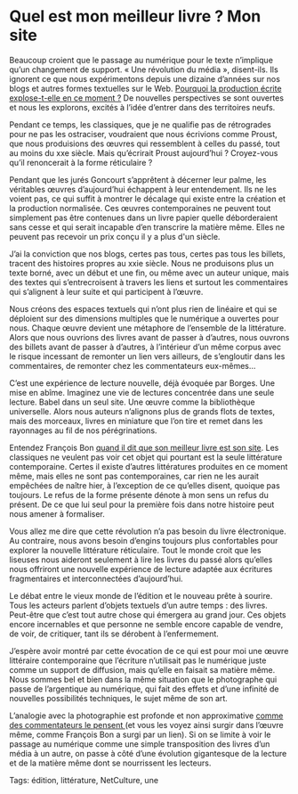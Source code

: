 # Quel est mon meilleur livre&nbsp;? Mon site

Beaucoup croient que le passage au numérique pour le texte n’implique qu’un changement de support. « Une révolution du média », disent-ils. Ils ignorent ce que nous expérimentons depuis une dizaine d’années sur nos blogs et autres formes textuelles sur le Web. [Pourquoi la production écrite explose-t-elle en ce moment ?](http://blog.tcrouzet.com/2009/10/28/de-la-civilisation-de-l%E2%80%99ecriture-a-celle-de-la-propulsion/) De nouvelles perspectives se sont ouvertes et nous les explorons, excités à l’idée d’entrer dans des territoires neufs.

Pendant ce temps, les classiques, que je ne qualifie pas de rétrogrades pour ne pas les ostraciser, voudraient que nous écrivions comme Proust, que nous produisions des œuvres qui ressemblent à celles du passé, tout au moins du xxe siècle. Mais qu’écrirait Proust aujourd’hui ? Croyez-vous qu’il renoncerait à la forme réticulaire ?

Pendant que les jurés Goncourt s’apprêtent à décerner leur palme, les véritables œuvres d’aujourd’hui échappent à leur entendement. Ils ne les voient pas, ce qui suffit à montrer le décalage qui existe entre la création et la production normalisée. Ces œuvres contemporaines ne peuvent tout simplement pas être contenues dans un livre papier quelle déborderaient sans cesse et qui serait incapable d’en transcrire la matière même. Elles ne peuvent pas recevoir un prix conçu il y a plus d'un siècle.

J’ai la conviction que nos blogs, certes pas tous, certes pas tous les billets, tracent des histoires propres au xxie siècle. Nous ne produisons plus un texte borné, avec un début et une fin, ou même avec un auteur unique, mais des textes qui s’entrecroisent à travers les liens et surtout les commentaires qui s’alignent à leur suite et qui participent à l’œuvre.

Nous créons des espaces textuels qui n’ont plus rien de linéaire et qui se déploient sur des dimensions multiples que le numérique a ouvertes pour nous. Chaque œuvre devient une métaphore de l’ensemble de la littérature. Alors que nous ouvrions des livres avant de passer à d’autres, nous ouvrons des billets avant de passer à d’autres, à l’intérieur d’un même corpus avec le risque incessant de remonter un lien vers ailleurs, de s’engloutir dans les commentaires, de remonter chez les commentateurs eux-mêmes…

C’est une expérience de lecture nouvelle, déjà évoquée par Borges. Une mise en abîme. Imaginez une vie de lectures concentrée dans une seule lecture. Babel dans un seul site. Une œuvre comme la bibliothèque universelle. Alors nous auteurs n’alignons plus de grands flots de textes, mais des morceaux, livres en miniature que l’on tire et remet dans les rayonnages au fil de nos pérégrinations.

Entendez François Bon [quand il dit que son meilleur livre est son site](http://www.tierslivre.net/spip/spip.php?article2277). Les classiques ne veulent pas voir cet objet qui pourtant est la seule littérature contemporaine. Certes il existe d’autres littératures produites en ce moment même, mais elles ne sont pas contemporaines, car rien ne les aurait empêchées de naître hier, à l’exception de ce qu’elles disent, quoique pas toujours. Le refus de la forme présente dénote à mon sens un refus du présent. De ce que lui seul pour la première fois dans notre histoire peut nous amener à formaliser.

Vous allez me dire que cette révolution n’a pas besoin du livre électronique. Au contraire, nous avons besoin d’engins toujours plus confortables pour explorer la nouvelle littérature réticulaire. Tout le monde croit que les liseuses nous aideront seulement à lire les livres du passé alors qu’elles nous offriront une nouvelle expérience de lecture adaptée aux écritures fragmentaires et interconnectées d’aujourd’hui.

Le débat entre le vieux monde de l’édition et le nouveau prête à sourire. Tous les acteurs parlent d’objets textuels d’un autre temps : des livres. Peut-être que c’est tout autre chose qui émergera au grand jour. Ces objets encore incernables et que personne ne semble encore capable de vendre, de voir, de critiquer, tant ils se dérobent à l’enfermement.

J’espère avoir montré par cette évocation de ce qui est pour moi une œuvre littéraire contemporaine que l’écriture n’utilisait pas le numérique juste comme un support de diffusion, mais qu’elle en faisait sa matière même. Nous sommes bel et bien dans la même situation que le photographe qui passe de l’argentique au numérique, qui fait des effets et d’une infinité de nouvelles possibilités techniques, le sujet même de son art.

L’analogie avec la photographie est profonde et non approximative [comme des commentateurs le pensent ](http://blog.tcrouzet.com/2010/10/07/edition-pour-les-nuls/#comment-82215) (et vous les voyez ainsi surgir dans l’œuvre même, comme François Bon a surgi par un lien). Si on se limite à voir le passage au numérique comme une simple transposition des livres d’un média à un autre, on passe à côté d’une évolution gigantesque de la lecture et de la matière même dont se nourrissent les lecteurs.

Tags: édition, littérature, NetCulture, une